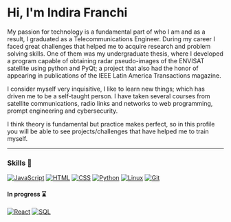 # Hi, I'm Indira Franchi

My passion for technology is a fundamental part of who I am and as a result, I graduated as a Telecommunications Engineer. During my career I faced great challenges that helped me to acquire research and problem solving skills. One of them was my undergraduate thesis, where I developed a program capable of obtaining radar pseudo-images of the ENVISAT satellite using python and PyQt; a project that also had the honor of appearing in publications of the IEEE Latin America Transactions magazine.

I consider myself very inquisitive, I like to learn new things; which has driven me to be a self-taught person. I have taken several courses from satellite communications, radio links and networks to web programming, prompt engineering and cybersecurity. 

I think theory is fundamental but practice makes perfect, so in this profile you will be able to see projects/challenges that have helped me to train myself.

---

### Skills :rocket:

[![JavaScript](https://img.shields.io/badge/JavaScript-101010?style=for-the-badge&logo=javascript&logoColor=yellow&labelColor=101010)]() [![HTML](https://img.shields.io/badge/Html-101010?style=for-the-badge&logo=html5&logoColor=DD4B25&labelColor=101010)]() [![CSS](https://img.shields.io/badge/Css-101010?style=for-the-badge&logo=css3&logoColor=254BDD&labelColor=101010)]() [![Python](https://img.shields.io/badge/Python-101010?style=for-the-badge&logo=python&logoColor=green&labelColor=101010)]() [![Linux](https://img.shields.io/badge/Linux-101010?style=for-the-badge&logo=linux&logoColor=f5f5f5&labelColor=101010)]() [![Git](https://img.shields.io/badge/Git-101010?style=for-the-badge&logo=git&logoColor=red&labelColor=101010)]()

#### In progress :hourglass:
[![React](https://img.shields.io/badge/react-101010?style=for-the-badge&logo=react&logoColor=#5ED3F3&labelColor=101010)]() [![SQL](https://img.shields.io/badge/mysql-101010?style=for-the-badge&logo=mysql&logoColor=white&labelColor=101010)]()

